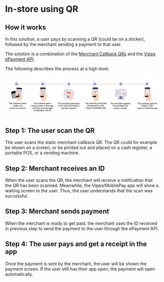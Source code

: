 <!-- START_METADATA
---
sidebar_position: 20
pagination_next: null
pagination_prev: null
---
END_METADATA -->

# In-store using QR

## How it works

In this solution, a user pays by scanning a QR (could be on a sticker), followed by the merchant sending a payment to that user.

The solution is a combination of the
[Merchant Callback QRs](https://developer.vippsmobilepay.com/docs/APIs/qr-api/vipps-qr-api#merchant-callback-qr-codes) and the
[Vipps ePayment API](https://developer.vippsmobilepay.com/docs/APIs/epayment-api).

The following describes the process at a high level.

![Loyalty Flow](images/static_qr_at_pos.png)

## Step 1: The user scan the QR

The user scans the static merchant callback QR. The QR could for example be shown on a screen, or be printed out and placed on a cash register, a portable POS, or a vending machine.

## Step 2: Merchant receives an ID

When the user scans the QR, the merchant will receive a notification that the QR has been scanned. Meanwhile, the Vipps/MobilePay app will show a waiting screen to the user. Thus, the user understands that the scan was successful.

## Step 3: Merchant sends payment

When the merchant is ready to get paid, the merchant uses the ID received in previous step to send the payment to the user through the ePayment API.

## Step 4: The user pays and get a receipt in the app

Once the payment is sent by the merchant, the user will be shown the payment screen. If the user still has their app open, the payment will open automatically.
